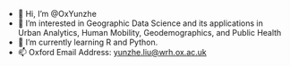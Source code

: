 - 👋 Hi, I’m @OxYunzhe
- 👀 I’m interested in Geographic Data Science and its applications in Urban Analytics, Human Mobility, Geodemographics, and Public Health
- 🌱 I’m currently learning R and Python.
- 📫 Oxford Email Address: yunzhe.liu@wrh.ox.ac.uk

<!---
OxYunzhe/OxYunzhe is a ✨ special ✨ repository because its `README.md` (this file) appears on your GitHub profile.
You can click the Preview link to take a look at your changes.
--->
